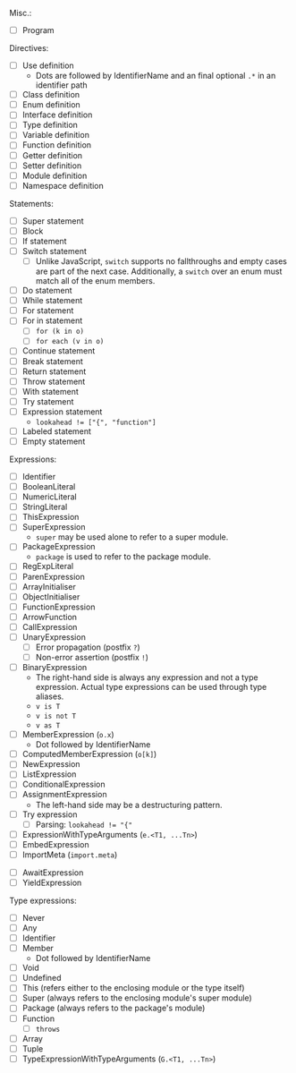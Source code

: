 Misc.:

* [ ] Program

Directives:

* [ ] Use definition
  * Dots are followed by IdentifierName and an final optional `.*` in an identifier path
* [ ] Class definition
* [ ] Enum definition
* [ ] Interface definition
* [ ] Type definition
* [ ] Variable definition
* [ ] Function definition
* [ ] Getter definition
* [ ] Setter definition
* [ ] Module definition
* [ ] Namespace definition

Statements:

* [ ] Super statement
* [ ] Block
* [ ] If statement
* [ ] Switch statement
  * [ ] Unlike JavaScript, `switch` supports no fallthroughs and empty cases are part of the next case. Additionally, a `switch` over an enum must match all of the enum members.
* [ ] Do statement
* [ ] While statement
* [ ] For statement
* [ ] For in statement
  * [ ] `for (k in o)`
  * [ ] `for each (v in o)`
* [ ] Continue statement
* [ ] Break statement
* [ ] Return statement
* [ ] Throw statement
* [ ] With statement
* [ ] Try statement
* [ ] Expression statement
  * `lookahead != ["{", "function"]`
* [ ] Labeled statement
* [ ] Empty statement

Expressions:

* [ ] Identifier
* [ ] BooleanLiteral
* [ ] NumericLiteral
* [ ] StringLiteral
* [ ] ThisExpression
* [ ] SuperExpression
  * `super` may be used alone to refer to a super module.
* [ ] PackageExpression
  * `package` is used to refer to the package module.
* [ ] RegExpLiteral
* [ ] ParenExpression
* [ ] ArrayInitialiser
* [ ] ObjectInitialiser
* [ ] FunctionExpression
* [ ] ArrowFunction
* [ ] CallExpression
* [ ] UnaryExpression
  * [ ] Error propagation (postfix `?`)
  * [ ] Non-error assertion (postfix `!`)
* [ ] BinaryExpression
  * The right-hand side is always any expression and not a type expression. Actual type expressions can be used through type aliases.
  * `v is T`
  * `v is not T`
  * `v as T`
* [ ] MemberExpression (`o.x`)
  * Dot followed by IdentifierName
* [ ] ComputedMemberExpression (`o[k]`)
* [ ] NewExpression
* [ ] ListExpression
* [ ] ConditionalExpression
* [ ] AssignmentExpression
  * The left-hand side may be a destructuring pattern.
* [ ] Try expression
  * [ ] Parsing: `lookahead != "{"`
* [ ] ExpressionWithTypeArguments (`e.<T1, ...Tn>`)
* [ ] EmbedExpression
* [ ] ImportMeta (`import.meta`)
- [ ] AwaitExpression
- [ ] YieldExpression

Type expressions:

* [ ] Never
* [ ] Any
* [ ] Identifier
* [ ] Member
  * Dot followed by IdentifierName
* [ ] Void
* [ ] Undefined
* [ ] This (refers either to the enclosing module or the type itself)
* [ ] Super (always refers to the enclosing module's super module)
* [ ] Package (always refers to the package's module)
* [ ] Function
  * [ ] `throws`
* [ ] Array
* [ ] Tuple
* [ ] TypeExpressionWithTypeArguments (`G.<T1, ...Tn>`)